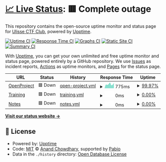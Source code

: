 # [📈 Live Status](https://UlisseLab.github.io/status): <!--live status--> **🟥 Complete outage**

This repository contains the open-source uptime monitor and status page for [Ulisse CTF Club](ctf.ulis.se), powered by [Upptime](https://github.com/upptime/upptime).

[![Uptime CI](https://github.com/UlisseLab/status/workflows/Uptime%20CI/badge.svg)](https://github.com/UlisseLab/status/actions?query=workflow%3A%22Uptime+CI%22)
[![Response Time CI](https://github.com/UlisseLab/status/workflows/Response%20Time%20CI/badge.svg)](https://github.com/UlisseLab/status/actions?query=workflow%3A%22Response+Time+CI%22)
[![Graphs CI](https://github.com/UlisseLab/status/workflows/Graphs%20CI/badge.svg)](https://github.com/UlisseLab/status/actions?query=workflow%3A%22Graphs+CI%22)
[![Static Site CI](https://github.com/UlisseLab/status/workflows/Static%20Site%20CI/badge.svg)](https://github.com/UlisseLab/status/actions?query=workflow%3A%22Static+Site+CI%22)
[![Summary CI](https://github.com/UlisseLab/status/workflows/Summary%20CI/badge.svg)](https://github.com/UlisseLab/status/actions?query=workflow%3A%22Summary+CI%22)

With [Upptime](https://upptime.js.org), you can get your own unlimited and free uptime monitor and status page, powered entirely by a GitHub repository. We use [Issues](https://github.com/UlisseLab/status/issues) as incident reports, [Actions](https://github.com/UlisseLab/status/actions) as uptime monitors, and [Pages](https://UlisseLab.github.io/status) for the status page.

<!--start: status pages-->
<!-- This summary is generated by Upptime (https://github.com/upptime/upptime) -->
<!-- Do not edit this manually, your changes will be overwritten -->
<!-- prettier-ignore -->
| URL | Status | History | Response Time | Uptime |
| --- | ------ | ------- | ------------- | ------ |
| <img alt="" src="https://icons.duckduckgo.com/ip3/openproject.ulis.se.ico" height="13"> [OpenProject](https://openproject.ulis.se) | 🟥 Down | [open-project.yml](https://github.com/UlisseLab/status/commits/HEAD/history/open-project.yml) | <details><summary><img alt="Response time graph" src="./graphs/open-project/response-time-week.png" height="20"> 775ms</summary><br><a href="https://status.ulis.se/history/open-project"><img alt="Response time 857" src="https://img.shields.io/endpoint?url=https%3A%2F%2Fraw.githubusercontent.com%2FUlisseLab%2Fstatus%2FHEAD%2Fapi%2Fopen-project%2Fresponse-time.json"></a><br><a href="https://status.ulis.se/history/open-project"><img alt="24-hour response time 995" src="https://img.shields.io/endpoint?url=https%3A%2F%2Fraw.githubusercontent.com%2FUlisseLab%2Fstatus%2FHEAD%2Fapi%2Fopen-project%2Fresponse-time-day.json"></a><br><a href="https://status.ulis.se/history/open-project"><img alt="7-day response time 775" src="https://img.shields.io/endpoint?url=https%3A%2F%2Fraw.githubusercontent.com%2FUlisseLab%2Fstatus%2FHEAD%2Fapi%2Fopen-project%2Fresponse-time-week.json"></a><br><a href="https://status.ulis.se/history/open-project"><img alt="30-day response time 894" src="https://img.shields.io/endpoint?url=https%3A%2F%2Fraw.githubusercontent.com%2FUlisseLab%2Fstatus%2FHEAD%2Fapi%2Fopen-project%2Fresponse-time-month.json"></a><br><a href="https://status.ulis.se/history/open-project"><img alt="1-year response time 857" src="https://img.shields.io/endpoint?url=https%3A%2F%2Fraw.githubusercontent.com%2FUlisseLab%2Fstatus%2FHEAD%2Fapi%2Fopen-project%2Fresponse-time-year.json"></a></details> | <details><summary><a href="https://status.ulis.se/history/open-project">99.97%</a></summary><a href="https://status.ulis.se/history/open-project"><img alt="All-time uptime 92.85%" src="https://img.shields.io/endpoint?url=https%3A%2F%2Fraw.githubusercontent.com%2FUlisseLab%2Fstatus%2FHEAD%2Fapi%2Fopen-project%2Fuptime.json"></a><br><a href="https://status.ulis.se/history/open-project"><img alt="24-hour uptime 99.79%" src="https://img.shields.io/endpoint?url=https%3A%2F%2Fraw.githubusercontent.com%2FUlisseLab%2Fstatus%2FHEAD%2Fapi%2Fopen-project%2Fuptime-day.json"></a><br><a href="https://status.ulis.se/history/open-project"><img alt="7-day uptime 99.97%" src="https://img.shields.io/endpoint?url=https%3A%2F%2Fraw.githubusercontent.com%2FUlisseLab%2Fstatus%2FHEAD%2Fapi%2Fopen-project%2Fuptime-week.json"></a><br><a href="https://status.ulis.se/history/open-project"><img alt="30-day uptime 99.99%" src="https://img.shields.io/endpoint?url=https%3A%2F%2Fraw.githubusercontent.com%2FUlisseLab%2Fstatus%2FHEAD%2Fapi%2Fopen-project%2Fuptime-month.json"></a><br><a href="https://status.ulis.se/history/open-project"><img alt="1-year uptime 92.85%" src="https://img.shields.io/endpoint?url=https%3A%2F%2Fraw.githubusercontent.com%2FUlisseLab%2Fstatus%2FHEAD%2Fapi%2Fopen-project%2Fuptime-year.json"></a></details>
| <img alt="" src="https://icons.duckduckgo.com/ip3/training.ulis.se.ico" height="13"> [Training](https://training.ulis.se) | 🟥 Down | [training.yml](https://github.com/UlisseLab/status/commits/HEAD/history/training.yml) | <details><summary><img alt="Response time graph" src="./graphs/training/response-time-week.png" height="20"> 0ms</summary><br><a href="https://status.ulis.se/history/training"><img alt="Response time 554" src="https://img.shields.io/endpoint?url=https%3A%2F%2Fraw.githubusercontent.com%2FUlisseLab%2Fstatus%2FHEAD%2Fapi%2Ftraining%2Fresponse-time.json"></a><br><a href="https://status.ulis.se/history/training"><img alt="24-hour response time 0" src="https://img.shields.io/endpoint?url=https%3A%2F%2Fraw.githubusercontent.com%2FUlisseLab%2Fstatus%2FHEAD%2Fapi%2Ftraining%2Fresponse-time-day.json"></a><br><a href="https://status.ulis.se/history/training"><img alt="7-day response time 0" src="https://img.shields.io/endpoint?url=https%3A%2F%2Fraw.githubusercontent.com%2FUlisseLab%2Fstatus%2FHEAD%2Fapi%2Ftraining%2Fresponse-time-week.json"></a><br><a href="https://status.ulis.se/history/training"><img alt="30-day response time 0" src="https://img.shields.io/endpoint?url=https%3A%2F%2Fraw.githubusercontent.com%2FUlisseLab%2Fstatus%2FHEAD%2Fapi%2Ftraining%2Fresponse-time-month.json"></a><br><a href="https://status.ulis.se/history/training"><img alt="1-year response time 554" src="https://img.shields.io/endpoint?url=https%3A%2F%2Fraw.githubusercontent.com%2FUlisseLab%2Fstatus%2FHEAD%2Fapi%2Ftraining%2Fresponse-time-year.json"></a></details> | <details><summary><a href="https://status.ulis.se/history/training">0.00%</a></summary><a href="https://status.ulis.se/history/training"><img alt="All-time uptime 60.85%" src="https://img.shields.io/endpoint?url=https%3A%2F%2Fraw.githubusercontent.com%2FUlisseLab%2Fstatus%2FHEAD%2Fapi%2Ftraining%2Fuptime.json"></a><br><a href="https://status.ulis.se/history/training"><img alt="24-hour uptime 0.00%" src="https://img.shields.io/endpoint?url=https%3A%2F%2Fraw.githubusercontent.com%2FUlisseLab%2Fstatus%2FHEAD%2Fapi%2Ftraining%2Fuptime-day.json"></a><br><a href="https://status.ulis.se/history/training"><img alt="7-day uptime 0.00%" src="https://img.shields.io/endpoint?url=https%3A%2F%2Fraw.githubusercontent.com%2FUlisseLab%2Fstatus%2FHEAD%2Fapi%2Ftraining%2Fuptime-week.json"></a><br><a href="https://status.ulis.se/history/training"><img alt="30-day uptime 1.38%" src="https://img.shields.io/endpoint?url=https%3A%2F%2Fraw.githubusercontent.com%2FUlisseLab%2Fstatus%2FHEAD%2Fapi%2Ftraining%2Fuptime-month.json"></a><br><a href="https://status.ulis.se/history/training"><img alt="1-year uptime 60.85%" src="https://img.shields.io/endpoint?url=https%3A%2F%2Fraw.githubusercontent.com%2FUlisseLab%2Fstatus%2FHEAD%2Fapi%2Ftraining%2Fuptime-year.json"></a></details>
| <img alt="" src="https://icons.duckduckgo.com/ip3/notes.ulis.se.ico" height="13"> [Notes](https://notes.ulis.se) | 🟥 Down | [notes.yml](https://github.com/UlisseLab/status/commits/HEAD/history/notes.yml) | <details><summary><img alt="Response time graph" src="./graphs/notes/response-time-week.png" height="20"> 0ms</summary><br><a href="https://status.ulis.se/history/notes"><img alt="Response time 561" src="https://img.shields.io/endpoint?url=https%3A%2F%2Fraw.githubusercontent.com%2FUlisseLab%2Fstatus%2FHEAD%2Fapi%2Fnotes%2Fresponse-time.json"></a><br><a href="https://status.ulis.se/history/notes"><img alt="24-hour response time 0" src="https://img.shields.io/endpoint?url=https%3A%2F%2Fraw.githubusercontent.com%2FUlisseLab%2Fstatus%2FHEAD%2Fapi%2Fnotes%2Fresponse-time-day.json"></a><br><a href="https://status.ulis.se/history/notes"><img alt="7-day response time 0" src="https://img.shields.io/endpoint?url=https%3A%2F%2Fraw.githubusercontent.com%2FUlisseLab%2Fstatus%2FHEAD%2Fapi%2Fnotes%2Fresponse-time-week.json"></a><br><a href="https://status.ulis.se/history/notes"><img alt="30-day response time 0" src="https://img.shields.io/endpoint?url=https%3A%2F%2Fraw.githubusercontent.com%2FUlisseLab%2Fstatus%2FHEAD%2Fapi%2Fnotes%2Fresponse-time-month.json"></a><br><a href="https://status.ulis.se/history/notes"><img alt="1-year response time 561" src="https://img.shields.io/endpoint?url=https%3A%2F%2Fraw.githubusercontent.com%2FUlisseLab%2Fstatus%2FHEAD%2Fapi%2Fnotes%2Fresponse-time-year.json"></a></details> | <details><summary><a href="https://status.ulis.se/history/notes">0.00%</a></summary><a href="https://status.ulis.se/history/notes"><img alt="All-time uptime 60.81%" src="https://img.shields.io/endpoint?url=https%3A%2F%2Fraw.githubusercontent.com%2FUlisseLab%2Fstatus%2FHEAD%2Fapi%2Fnotes%2Fuptime.json"></a><br><a href="https://status.ulis.se/history/notes"><img alt="24-hour uptime 0.00%" src="https://img.shields.io/endpoint?url=https%3A%2F%2Fraw.githubusercontent.com%2FUlisseLab%2Fstatus%2FHEAD%2Fapi%2Fnotes%2Fuptime-day.json"></a><br><a href="https://status.ulis.se/history/notes"><img alt="7-day uptime 0.00%" src="https://img.shields.io/endpoint?url=https%3A%2F%2Fraw.githubusercontent.com%2FUlisseLab%2Fstatus%2FHEAD%2Fapi%2Fnotes%2Fuptime-week.json"></a><br><a href="https://status.ulis.se/history/notes"><img alt="30-day uptime 1.38%" src="https://img.shields.io/endpoint?url=https%3A%2F%2Fraw.githubusercontent.com%2FUlisseLab%2Fstatus%2FHEAD%2Fapi%2Fnotes%2Fuptime-month.json"></a><br><a href="https://status.ulis.se/history/notes"><img alt="1-year uptime 60.81%" src="https://img.shields.io/endpoint?url=https%3A%2F%2Fraw.githubusercontent.com%2FUlisseLab%2Fstatus%2FHEAD%2Fapi%2Fnotes%2Fuptime-year.json"></a></details>

<!--end: status pages-->

[**Visit our status website →**](https://UlisseLab.github.io/status)

## 📄 License

- Powered by: [Upptime](https://github.com/upptime/upptime)
- Code: [MIT](./LICENSE) © [Anand Chowdhary](https://anandchowdhary.com), supported by [Pabio](https://pabio.com)
- Data in the `./history` directory: [Open Database License](https://opendatacommons.org/licenses/odbl/1-0/)
